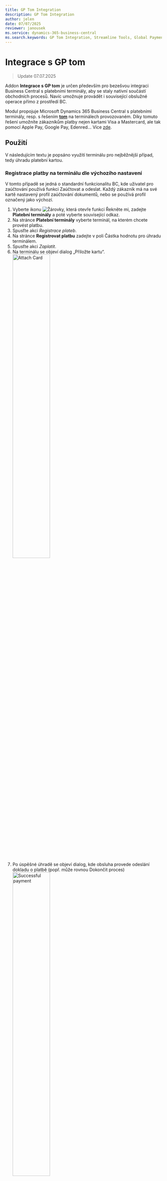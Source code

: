 ```yaml
---
title: GP Tom Integration
description: GP Tom Integration
author: jelen
date: 07/07/2025
reviewer: janousek
ms.service: dynamics-365-business-central
ms.search.keywords: GP Tom Integration, Streamline Tools, Global Payments
---
```

# Integrace s GP tom

> Update 07.07.2025

Addon **Integrace s GP tom** je určen především pro bezešvou integraci Business Central s platebními terminály, aby se staly nativní součástí obchodních procesů. Navíc umožnuje provádět i související obslužné operace přímo z prostředí BC.

Modul propojuje Microsoft Dynamics 365 Business Central s platebními terminály, resp. s řešením [**tom**](https://www.gptom.com/) na terminálech provozovaném.
Díky tomuto řešení umožníte zákazníkům platby nejen kartami Visa a Mastercard, ale tak pomocí Apple Pay, Google Pay, Edenred… Více [zde](https://www.gptom.com/docs/manual/zaciname/podporovana-karetni-schemata/).

## Použití

V následujícím textu je popsáno využití terminálu pro nejběžnější případ, tedy úhradu platební kartou.

### Registrace platby na terminálu dle výchozího nastavení

V tomto případě se jedná o standardní funkcionalitu BC, kde uživatel pro zaúčtování používá funkci Zaúčtovat a odeslat. Každý zákazník má na své kartě nastavený profil zaúčtování dokumentů, nebo se používá profil označený jako výchozí.

1. Vyberte ikonu ![Žárovky, která otevře funkci Řekněte mi](media/ui-search/search_small.png "Řekněte mi, co chcete dělat"), zadejte **Platební terminály** a poté vyberte související odkaz.
2. Na stránce **Platební terminály** vyberte terminál, na kterém chcete provést platbu.
3. Spusťte akci *Registrace plateb*.
4. Na stránce **Registrovat platbu** zadejte v poli Částka hodnotu pro úhradu terminálem.
5. Spusťte akci *Zaplatit*.
6. Na terminálu se objeví dialog „Přiložte kartu“.
    <img src="media/gptom_topay.png" alt="Attach Card" width="50%" height="50%">
7. Po úspěšné úhradě se objeví dialog, kde obsluha provede odeslání dokladu o platbě (popř. může rovnou Dokončit proces)
    <img src="media/gptom_succpayment.png" alt="Successful payment" width="50%" height="50%">
8. V dialogu pro odeslání účtenky je předvyplněn způsob odeslání nastavený pro příslušný terminál
    <img src="media/gptom_printreceipt.png" alt="Sending receipt" width="50%" height="50%">
9. Po ukončení procesu platby na terminálu se na stránce Registrovat platbu objeví oznámení s výsledkem operace, vč. volby Otevřít položku pro zobrazení položky s detaily o proběhlé komunikaci s terminálem.

> [!TIP]
> Při použití akce Zaplatit a zavřít v bodě 5 dojde po transakci k zavření stránky **Registrovat platbu**.

### Registrace platby na terminálu se specifickým nastavením

Specifickým nastavením je myšleno především zpracování spropitného a jiná měna transakce nežli ta výchozí.

1. Vyberte ikonu ![Žárovky, která otevře funkci Řekněte mi](media/ui-search/search_small.png "Řekněte mi, co chcete dělat"), zadejte **Platební terminály** a poté vyberte související odkaz.
2. Na stránce **Platební terminály** vyberte terminál, na kterém chcete provést platbu.
3. Spusťte akci *Registrace plateb*.
4. Na stránce **Registrovat platbu** zadejte v poli *Částka* hodnotu pro úhradu terminálem.
5. Na záložce Platba klikněte na *Zobrazit více*.
6. Zapněte příznak *Vybrat spropitné*, pokud se má na terminálu uživateli nabídnout zadání spropitného. V poli *Částka spropitného* pak zadejte částku, která se má na terminálu objevit.
7. V poli *Měna* zadejte měnu, ve které má být úhrada provedena.
8. V poli *Referenční číslo* můžete změnit označení transakce využívané pro trasovatelnost mezi záznamy v Business Central a v GP Tom.
9. Na záložce Možnosti vyberte v poli *Typ účtenky* hodnotu E-mail nebo Telefon; pak je třeba v poli Účtenku odeslat na zadat e-mailovou adresu, resp. telefonní číslo.
10. Spusťte akci *Zaplatit*.
11. Na terminálu se objeví dialog „Přiložte kartu“ a postupujte stejně jako je popsáno od bodu 6 dále v předchozí kapitole.

### Storno platby

Tuto operaci je možné provést přímo z BC, ale samozřejmě i [na terminálu](https://www.gptom.com/docs/manual/zakladni-funkce/storno-platby/) (podmínky storna jsou dány podmínkami GP tom v závislosti na konkrétním trhu).

1. Vyberte ikonu ![Žárovky, která otevře funkci Řekněte mi](media/ui-search/search_small.png "Řekněte mi, co chcete dělat"), zadejte **Transakce platebního terminálu** a poté vyberte související odkaz.
2. Na stránce **Transakce platebního terminálu** vyberte záznam, který chcete stornovat.
3. Spusťte akci *Storno transakce*.
4. Na potvrzujícím dialogu stiskněte Ano.
5. Ověřte, že se stav transakce změnil na Stornovaná.

### Aktualizace stavu transakce

Může se stát, že terminál bude zpracovávat transakci déle, než je nastavená čekací doba. Nebo že transakce byla zrušena přímo na terminálu. V takovém případě je třeba, aby se dodatečně aktualizovala evidence v Business Central tak, aby obsahovala finální stav transakce.

1. Vyberte ikonu ![Žárovky, která otevře funkci Řekněte mi](media/ui-search/search_small.png "Řekněte mi, co chcete dělat"), zadejte **Transakce platebního terminálu** a poté vyberte související odkaz.
2. Na stránce **Transakce platebního terminálu** vyberte záznam, který chcete aktualizovat (s hodnotou „Vytvořená“ v poli Stav transakce).
3. Spusťte akci *Aktualizovat stav transakce*.
4. Ověřte, že se změnil stav transakce a byly doplněny další údaje identifikují transakci (např. ID transakce).

### Dodatečné odeslání účtenky

Tato možnost je dostupná pouze na terminálu v seznamu plateb.

### Uzávěrka

Tuto administrativní operaci je možné provést přímo z BC, ale samozřejmě i [na terminálu](https://www.gptom.com/docs/manual/zakladni-funkce/uzaverka/).

1. Vyberte ikonu ![Žárovky, která otevře funkci Řekněte mi](media/ui-search/search_small.png "Řekněte mi, co chcete dělat"), zadejte **Platební terminály** a poté vyberte související odkaz.
2. Na stránce **Platební terminály** vyberte terminál, na kterém chcete provést uzávěrku.
3. Spusťte akci *Provést uzávěrku*.
4. V aplikaci na terminálu se otevře seznam uzavřených dávek.

## Viz také

[Nastavení Integrace s GP tom](gptom-integration-setup.md)  
[Streamline Tools](streamlinetools.md)  
[ARICOMA řešení](solutions.md)
